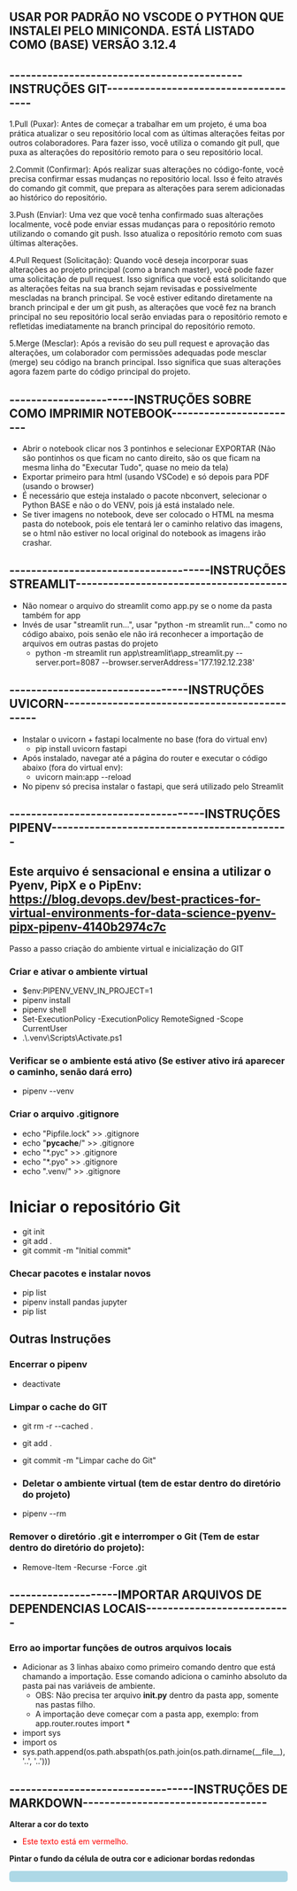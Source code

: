 ## USAR POR PADRÃO NO VSCODE O PYTHON QUE INSTALEI PELO MINICONDA. ESTÁ LISTADO COMO (BASE) VERSÃO 3.12.4



## -------------------------------------------INSTRUÇÕES GIT-------------------------------------
1.Pull (Puxar): Antes de começar a trabalhar em um projeto, é uma boa prática atualizar o seu repositório local com as últimas alterações feitas por outros colaboradores. Para fazer isso, você utiliza o comando git pull, que puxa as alterações do repositório remoto para o seu repositório local.

2.Commit (Confirmar): Após realizar suas alterações no código-fonte, você precisa confirmar essas mudanças no repositório local. Isso é feito através do comando git commit, que prepara as alterações para serem adicionadas ao histórico do repositório.

3.Push (Enviar): Uma vez que você tenha confirmado suas alterações localmente, você pode enviar essas mudanças para o repositório remoto utilizando o comando git push. Isso atualiza o repositório remoto com suas últimas alterações.

4.Pull Request (Solicitação): Quando você deseja incorporar suas alterações ao projeto principal (como a branch master), você pode fazer uma solicitação de pull request. Isso significa que você está solicitando que as alterações feitas na sua branch sejam revisadas e possivelmente mescladas na branch principal. Se você estiver editando diretamente na branch principal e der um git push, as alterações que você fez na branch principal no seu repositório local serão enviadas para o repositório remoto e refletidas imediatamente na branch principal do repositório remoto.

5.Merge (Mesclar): Após a revisão do seu pull request e aprovação das alterações, um colaborador com permissões adequadas pode mesclar (merge) seu código na branch principal. Isso significa que suas alterações agora fazem parte do código principal do projeto.




## -----------------------INSTRUÇÕES SOBRE COMO IMPRIMIR NOTEBOOK------------------------
* Abrir o notebook clicar nos 3 pontinhos e selecionar EXPORTAR (Não são pontinhos os que ficam no canto direito, são os que ficam na mesma linha do "Executar Tudo", quase no meio da tela)
* Exportar primeiro para html (usando VSCode) e só depois para PDF (usando o browser)
* É necessário que esteja instalado o pacote nbconvert, selecionar o Python BASE e não o do VENV, pois já está instalado nele.
* Se tiver imagens no notebook, deve ser colocado o HTML na mesma pasta do notebook, pois ele tentará ler o caminho relativo das imagens, se o html não estiver no local original do notebook as imagens irão crashar.





## -------------------------------------INSTRUÇÕES STREAMLIT---------------------------------------
* Não nomear o arquivo do streamlit como app.py se o nome da pasta também for app
* Invés de usar "streamlit run...", usar "python -m streamlit run..." como no código abaixo, pois senão ele não irá reconhecer a importação de arquivos em outras pastas do projeto
  * python -m streamlit run app\streamlit\app_streamlit.py --server.port=8087 --browser.serverAddress='177.192.12.238'




## ---------------------------------INSTRUÇÕES UVICORN----------------------------------------------
* Instalar o uvicorn + fastapi localmente no base (fora do virtual env)
  * pip install uvicorn fastapi
* Após instalado, navegar até a página do router e executar o código abaixo (fora do virtual env):
  * uvicorn main:app --reload
* No pipenv só precisa instalar o fastapi, que será utilizado pelo Streamlit




## ------------------------------------INSTRUÇÕES PIPENV--------------------------------------------
## Este arquivo é sensacional e ensina a utilizar o Pyenv, PipX e o PipEnv: https://blog.devops.dev/best-practices-for-virtual-environments-for-data-science-pyenv-pipx-pipenv-4140b2974c7c
Passo a passo criação do ambiente virtual e inicialização do GIT

### Criar e ativar o ambiente virtual
* $env:PIPENV_VENV_IN_PROJECT=1
* pipenv install
* pipenv shell
* Set-ExecutionPolicy -ExecutionPolicy RemoteSigned -Scope CurrentUser
* .\\.venv\Scripts\Activate.ps1
### Verificar se o ambiente está ativo (Se estiver ativo irá aparecer o caminho, senão dará erro)
* pipenv --venv

### Criar o arquivo .gitignore
* echo "Pipfile.lock" >> .gitignore
* echo "__pycache__/" >> .gitignore
* echo "*.pyc" >> .gitignore
* echo "*.pyo" >> .gitignore
* echo ".venv/" >> .gitignore

# Iniciar o repositório Git
* git init
* git add .
* git commit -m "Initial commit"

### Checar pacotes e instalar novos
* pip list
* pipenv install pandas jupyter
* pip list

## Outras Instruções
### Encerrar o pipenv
* deactivate

### Limpar o cache do GIT
* git rm -r --cached .
* git add .
* git commit -m "Limpar cache do Git"

* ### Deletar o ambiente virtual (tem de estar dentro do diretório do projeto)
* pipenv --rm
  
### Remover o diretório .git e interromper o Git (Tem de estar dentro do diretório do projeto): 
* Remove-Item -Recurse -Force .git



## --------------------IMPORTAR ARQUIVOS DE DEPENDENCIAS LOCAIS---------------------------
### Erro ao importar funções de outros arquivos locais
* Adicionar as 3 linhas abaixo como primeiro comando dentro que está chamando a importação. Esse comando adiciona o caminho absoluto da pasta pai nas variáveis de ambiente.
  * OBS: Não precisa ter arquivo __init.py__ dentro da pasta app, somente nas pastas filho.
  * A importação deve começar com a pasta app, exemplo: from app.router.routes import *
* import sys
* import os
* sys.path.append(os.path.abspath(os.path.join(os.path.dirname(\_\_file\_\_), '..', '..')))



## ----------------------------------INSTRUÇÕES DE MARKDOWN----------------------------------
**Alterar a cor do texto**
* <span style="color: red;">Este texto está em vermelho.</span>

**Pintar o fundo da célula de outra cor e adicionar bordas redondas**
<div style="background-color: lightblue; padding: 10px; border-radius: 5px;">
